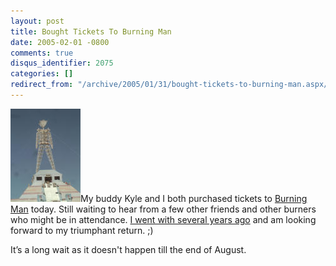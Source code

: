 ```yaml
---
layout: post
title: Bought Tickets To Burning Man
date: 2005-02-01 -0800
comments: true
disqus_identifier: 2075
categories: []
redirect_from: "/archive/2005/01/31/bought-tickets-to-burning-man.aspx/"
---
```


![Burning Man](/images/burningman.jpg)My buddy Kyle and I both purchased
tickets to [Burning Man](http://www.burningman.com/ "Burning Man!")
today. Still waiting to hear from a few other friends and other burners
who might be in attendance. [I went with several years
ago](http://haacked.com/archive/2004/07/18/833.aspx "Last time I went")
and am looking forward to my triumphant return. ;)

It’s a long wait as it doesn't happen till the end of August.

